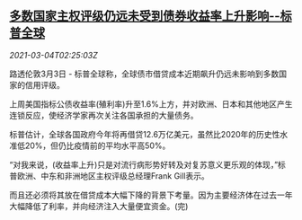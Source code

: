 <!--1614826539000-->
[多数国家主权评级仍远未受到债券收益率上升影响--标普全球](https://cn.reuters.com/article/s-p-sovereign-rating-0303-wedn-idCNKCS2AW065)
------

<div><i>2021-03-04T02:25:03Z</i></div><p>路透伦敦3月3日 - 标普全球称，全球债市借贷成本近期飙升仍远未影响到多数国家的信用评级。</p><p>上周美国指标公债收益率(殖利率)升至1.6%上方，并对欧洲、日本和其他地区产生连锁反应，使经济学家再次关注各国承担的大量债务。</p><p>标普估计，全球各国政府今年将再借贷12.6万亿美元，虽然比2020年的历史性水准低20%，但仍比疫情前的平均水平高50%。</p><p>“对我来说，(收益率上升)只是对流行病形势好转及对复苏意义更乐观的体现，”标普欧洲、中东和非洲地区主权评级总经理Frank Gill表示。</p><p>而且还必须将其放在借贷成本大幅下降的背景下考量。因为主要经济体在过去一年大幅降低了利率，并向经济注入大量便宜资金。(完)</p>
